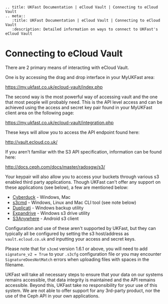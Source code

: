 ```eval_rst
.. title: UKFast Documentation | eCloud Vault | Connecting to eCloud Vault
.. meta::
   :title: UKFast Documentation | eCloud Vault | Connecting to eCloud Vault
   :description: Detailed information on ways to connect to UKFast's eCloud Vault
```

# Connecting to eCloud Vault

There are 2 primary means of interacting with eCloud Vault.

One is by accessing the drag and drop interface in your MyUKFast area:

<https://my.ukfast.co.uk/ecloud-vault/index.php>

The second way is the most powerful way of accessing vault and the one that most people will probably need. This is the API level access and can be achieved using the access and secret key pair found in your MyUKFast client area on the following page:

<https://my.ukfast.co.uk/ecloud-vault/integration.php>

These keys will allow you to access the API endpoint found here:

<http://vault.ecloud.co.uk/>

If you aren't familiar with the S3 API specification, information can be found here:

<http://docs.ceph.com/docs/master/radosgw/s3/>

Your keypair will also allow you to access your buckets through various s3 enabled third party applications. Though UKFast can't offer any support on these applications (see below), a few are mentioned below:

* [Cyberduck]     - Windows, Mac
* [s3cmd]        - Windows, Linux and Mac CLI tool (see note below)
* [Duplicati]    - Windows backup utility
* [Expandrive]    - Windows s3 drive utility
* [S3Anywhere]    - Android s3 client

Configuration and use of these aren't supported by UKFast, but they can typically all be configured by setting the s3 host/address as ``vault.ecloud.co.uk`` and inputting your access and secret keys.

Please note that for `s3cmd` version 1.6.1 or above, you will need to add `signature_v2 = True` to your `.s3cfg` configuration file or you may encounter `SignatureDoesNotMatch` errors when uploading files with spaces in the filename.

UKFast will take all necessary steps to ensure that your data on our systems remains accessible, that data integrity is maintained and the API remains accessible. Beyond this, UKFast take no responsibility for your use of this system. We are not able to offer support for any 3rd-party product, nor the use of the Ceph API in your own applications.


[Cyberduck]: https://cyberduck.io/
[s3cmd]: http://s3tools.org/s3cmd
[Duplicati]: http://www.duplicati.com/
[Expandrive]: http://www.expandrive.com/
[S3Anywhere]: https://play.google.com/store/apps/details?id=lysesoft.s3anywhere&hl=en
